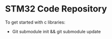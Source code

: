 # STM32 Code Repository

To get started with c libraries: 
- Git submodule init && git submodule update
